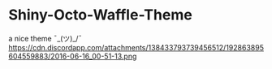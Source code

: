 # Shiny-Octo-Waffle-Theme
a nice theme ¯\_(ツ)_/¯
https://cdn.discordapp.com/attachments/138433793739456512/192863895604559883/2016-06-16_00-51-13.png
